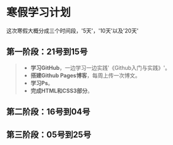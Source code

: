 # 寒假学习计划

这次寒假大概分成三个时间段，'5天'，'10天'以及'20天'


## 第一阶段：**21号到15号**

> * **学习GitHub**，一边学习一边实践'《Github入门与实践》'。
> * **搭建Github Pages博客**，每周上传一次博文。
> * **学习Ps**。
> * **完成HTML和CSS3部分**。


## 第二阶段：**16号到04号**


## 第三阶段：**05号到25号**

